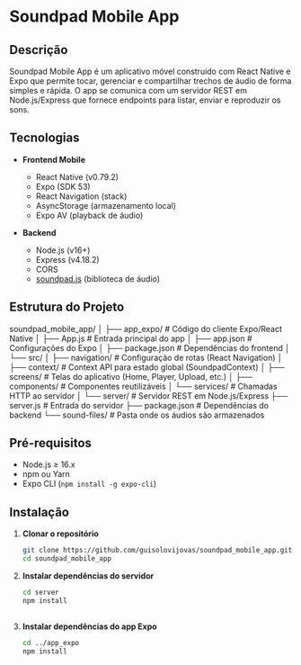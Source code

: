 # Soundpad Mobile App

## Descrição

Soundpad Mobile App é um aplicativo móvel construído com React Native e Expo que permite tocar, gerenciar e compartilhar trechos de áudio de forma simples e rápida. O app se comunica com um servidor REST em Node.js/Express que fornece endpoints para listar, enviar e reproduzir os sons.

## Tecnologias

- **Frontend Mobile**  
  - React Native (v0.79.2)  
  - Expo (SDK 53)  
  - React Navigation (stack)  
  - AsyncStorage (armazenamento local)  
  - Expo AV (playback de áudio)  

- **Backend**  
  - Node.js (v16+)  
  - Express (v4.18.2)  
  - CORS  
  - [soundpad.js](https://www.npmjs.com/package/soundpad.js) (biblioteca de áudio)  

## Estrutura do Projeto

soundpad_mobile_app/
│
├── app_expo/ # Código do cliente Expo/React Native
│ ├── App.js # Entrada principal do app
│ ├── app.json # Configurações do Expo
│ ├── package.json # Dependências do frontend
│ └── src/
│ ├── navigation/ # Configuração de rotas (React Navigation)
│ ├── context/ # Context API para estado global (SoundpadContext)
│ ├── screens/ # Telas do aplicativo (Home, Player, Upload, etc.)
│ ├── components/ # Componentes reutilizáveis
│ └── services/ # Chamadas HTTP ao servidor
│
└── server/ # Servidor REST em Node.js/Express
├── server.js # Entrada do servidor
├── package.json # Dependências do backend
└── sound-files/ # Pasta onde os áudios são armazenados


## Pré-requisitos

- Node.js ≥ 16.x  
- npm ou Yarn  
- Expo CLI (`npm install -g expo-cli`)  

## Instalação

1. **Clonar o repositório**  
   ```bash
   git clone https://github.com/guisolovijovas/soundpad_mobile_app.git
   cd soundpad_mobile_app

2. **Instalar dependências do servidor**
   ```bash
   cd server
   npm install
     
3. **Instalar dependências do app Expo**
   ```bash
   cd ../app_expo
   npm install
